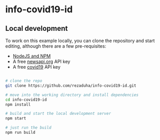 # info-covid19-id

## Local development

To work on this example locally, you can clone the repository and start editing, although there are a few pre-requisites:

- [NodeJS and NPM](https://nodejs.org/)
- A free [newsapi.org](https://newsapi.org/) API key
- A free [covid19](https://api.kawalcorona.com/) API key

```bash

# clone the repo
git clone https://github.com/rezaduha/info-covid19-id.git

# move into the working directory and install dependencies
cd info-covid19-id
npm install

# build and start the local development server
npm start

# just run the build
npm run build

```
